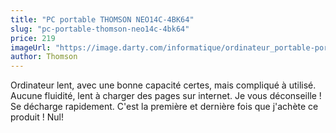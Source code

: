 ```yaml
---
title: "PC portable THOMSON NEO14C-4BK64"
slug: "pc-portable-thomson-neo14c-4bk64"
price: 219
imageUrl: "https://image.darty.com/informatique/ordinateur_portable-portable/portable/thomson_neo14c-4bk64_s1811194498933A_150729787.jpg"
author: Thomson
---
```

Ordinateur lent, avec une bonne capacité certes, mais compliqué à utilisé. Aucune fluidité, lent à charger des pages sur internet.
Je vous déconseille ! Se décharge rapidement.
C'est la première et dernière fois que j'achète ce produit ! Nul!
